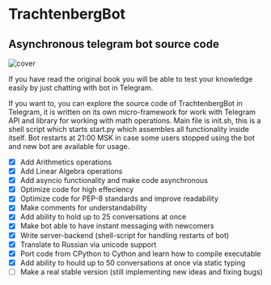 # TrachtenbergBot
## Asynchronous telegram bot source code

![cover](https://github.com/vadimfedulov395/trachtenberg-sci/raw/master/cover.jpg)

If you have read the original book you will be able to test your knowledge easily by just chatting with bot in Telegram.

If you want to, you can explore the source code of TrachtenbergBot in Telegram, it is written on its own micro-framework for work with Telegram API and library for working with math operations. Main file is init.sh, this is a shell script which starts start.py which assembles all functionality inside itself. Bot restarts at 21:00 MSK in case some users stopped using the bot and new bot are available for usage.

- [x] Add Arithmetics operations
- [x] Add Linear Algebra operations
- [x] Add asyncio functionality and make code asynchronous
- [x] Optimize code for high effeciency
- [x] Optimize code for PEP-8 standards and improve readability
- [x] Make comments for understandability
- [x] Add ability to hold up to 25 conversations at once
- [x] Make bot able to have instant messaging with newcomers
- [x] Write server-backend (shell-script for handling restarts of bot)
- [x] Translate to Russian via unicode support
- [x] Port code from CPython to Cython and learn how to compile executable
- [x] Add ability to hould up to 50 conversations at once via static typing
- [ ] Make a real stable version (still implementing new ideas and fixing bugs)
